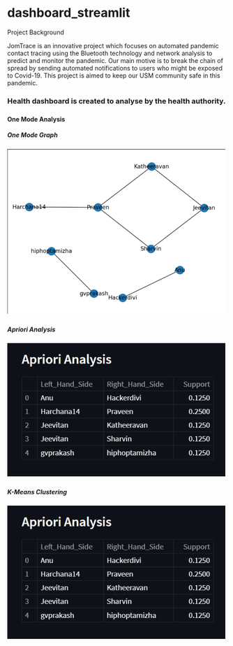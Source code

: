 # dashboard_streamlit

<h>Project Background</h>
<p>JomTrace is an innovative project which focuses on automated pandemic contact tracing using the Bluetooth technology and network analysis to predict and monitor the pandemic. Our main motive is to break the chain of spread by sending automated notifications to users who might be exposed to Covid-19. This project is aimed to keep our USM community safe in this pandemic. <p>


<h3> Health dashboard is created to analyse by the health authority. <h3>
  
<h4> One Mode Analysis <h4>
 
<h5> One Mode Graph <h5>
<img src= "https://github.com/jom-trace/dashboard_streamlit/blob/main/Images/One%20Mode%20Graph.png" width = "500px">

<h5> Apriori Analysis <h5>
 <img src= "https://github.com/jom-trace/dashboard_streamlit/blob/main/Images/Apriori%20Analysis.png" width = "500px">


<h5> K-Means Clustering <h5>
 <img src= "https://github.com/jom-trace/dashboard_streamlit/blob/main/Images/Apriori%20Analysis.png" width = "500px">
